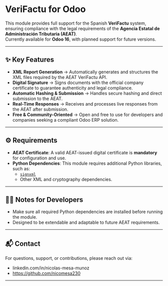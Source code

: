 # VeriFactu for Odoo

This module provides full support for the Spanish **VeriFactu** system, ensuring compliance with the legal requirements of the **Agencia Estatal de Administración Tributaria (AEAT)**.  
Currently available for **Odoo 16**, with planned support for future versions.

---

## ✨ Key Features
- **XML Report Generation** → Automatically generates and structures the XML files required by the AEAT VeriFactu API.  
- **Digital Signature** → Signs documents with the official company certificate to guarantee authenticity and legal compliance.  
- **Automatic Hashing & Submission** → Handles secure hashing and direct submission to the AEAT.  
- **Real-Time Responses** → Receives and processes live responses from the AEAT after submission.  
- **Free & Community-Oriented** → Open and free to use for developers and companies seeking a compliant Odoo ERP solution.  

---

## ⚙️ Requirements
- **AEAT Certificate**: A valid AEAT-issued digital certificate is **mandatory** for configuration and use.  
- **Python Dependencies**: This module requires additional Python libraries, such as:  
  - [`signxml`](https://github.com/XML-Security/signxml)  
  - Other XML and cryptography dependencies.  

---

## 👨‍💻 Notes for Developers
- Make sure all required Python dependencies are installed before running the module.  
- Designed to be extendable and adaptable to future AEAT requirements.  

---

## 📬 Contact
For questions, support, or contributions, please reach out via:  

- linkedin.com/in/nicolas-mesa-munoz  
- https://github.com/nicomesa230  

---

